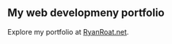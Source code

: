 ## My web developmeny portfolio 

Explore my portfolio at [RyanRoat.net](https://ryanroat.net "Ryan's portfolio").